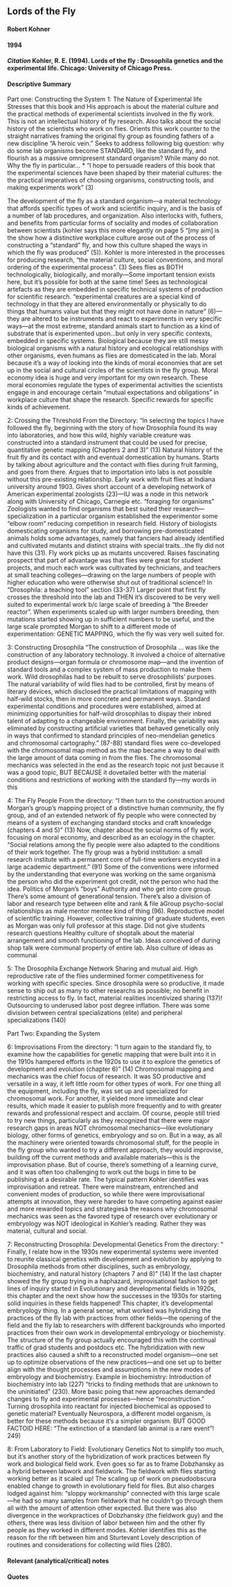 ## Lords of the Fly

#### Robert Kohner
#### 1994

#### *Citation* Kohler, R. E. (1994). Lords of the fly : Drosophila genetics and the experimental life. Chicago: University of Chicago Press.

#### Descriptive Summary

Part one: Constructing the System
1: The Nature of Experimental life
Stresses that this book and His approach is about the material culture and the practical methods of experimental scientists involved in the fly work. This is not an intellectual history of fly research. Also talks about the social history of the scientists who work on flies. Orients this work counter to the straight narratives framing the original fly group as founding fathers of a new discipline “A heroic vein.”
Seeks to address following big question: why do some lab organisms become STANDARD, like the standard fly, and flourish as a massive omnipresent standard organism? While many do not. Why the fly in particular…
	* 
“I hope to persuade readers of this book that the experimental sciences have been shaped by their material cultures: the the practical imperatives of choosing organisms, constructing tools, and making experiments work” (3)


The development of the fly as a standard organism—a material technology that affords specific types of work and scientific inquiry, and is the basis of a number of lab procedures, and organization. Also interlocks with, futhers, and benefits from particular forms of sociality and modes of collaboration between scientists (kohler says this more elegantly on page 5 “[my aim] is the show how a distinctive workplace culture arose out of the process of constructing a “standard” fly, and how this culture shaped the ways in which the fly was produced” (5)). Kohler is more interested in the processes for producing research, “the material culture, social conventions, and moral ordering of the experimental process”. (3)
Sees flies as BOTH technologically, biologically, and morally—Some important tension exists here, but it’s possible for both at the same time! Sees as technological artefacts as they are embedded in specific technical systems of production for scientific research. “experimental creatures are a special kind of technology in that they are altered environmentally or physically to do things that humans value but that they might not have done in nature” (6)—they are altered to be instruments and react to experiments in very specific ways—at the most extreme, standard animals start to function as a kind of substrate that is experimented upon…but only in very specific contexts, embedded in specific systems. Biological because they are still messy biological organisms with a natural history and ecological relationships with other organisms, even humans as flies are domesticated in the lab. Moral because it’s a way of looking into the kinds of moral economies that are set up in the social and cultural circles of the scientists in the fly group. Moral economy idea is huge and very important for my own research. These moral economies regulate the types of experimental activities the scientists engage in and encourage certain “mutual expectations and obligations” in workplace culture that shape the research. Specific rewards for specific kinds of achievement.

2: Crossing the Threshold
From the Directory: “In selecting the topics I have followed the fly, beginning with the story of how Drosophila found its way into laboratories, and how this wild, highly variable creature was constructed into a standard instrument that could be used for precise, quantitative genetic mapping (Chapters 2 and 3)” (13)
Natural history of the fruit fly and its contact with and eventual domestication by humans. Starts by talking about agriculture and the contact with flies during fruit farming, and goes from there. Argues that to importation into labs is not possible without this pre-existing relationship.
Early work with fruit flies at Indiana university around 1903. Gives short account of a developing network of American experimental zoologists (23)—IU was a node in this network along with University of Chicago, Carnegie etc.
“foraging for organisms” Zoologists wanted to find organisms that best suited their research—specialization in a particular organism established the experimentor some “elbow room” reducing competition in research field. History of biologists domesticating organisms for study, and borrowing pre-domesticated animals holds some advantages, namely that fanciers had already identified and cultivated mutants and distinct strains with special traits…the fly did not have this (31). Fly work picks up as mutants uncovered.
Raises fascinating prospect that part of advantage was that flies were great for student projects, and much each work was cultivated by technicians, and teachers at small teaching colleges—drawing on the large numbers of people with higher education who were otherwise shut out of traditional science!! In “Drosophila: a teaching tool” section (33-37)
Larger point that first fly crosses the threshold into the lab and THEN it’s discovered to be very well suited to experimental work b/c large scale of breeding à “the Breeder reactor”. When experiments scaled up with larger numbers breeding, then mutations started showing up in sufficient numbers to be useful, and the large scale prompted Morgan to shift to a different mode of experimentation: GENETIC MAPPING, which the fly was very well suited for.

3: Constructing Drosophila
“The construction of Drosophila … was like the construction of any laboratory technology. It involved a choice of alternative product designs—organ formula or chromosome map—and the invention of standard tools and a complex system of mass production to make them work. Wild drosophilas had to be rebuilt to serve drosophilists’ purposes. The natural variability of wild flies had to be controlled, first by means of literary devices, which disclosed the practical limitations of mapping with half-wild stocks, then in more concrete and permanent ways. Standard experimental conditions and procedures were established, aimed at minimizing opportunities for half-wild drosophilas to dispay their inbred talent of adapting to a changeable environment. Finally, the variability was eliminated by constructing artificial varieties that behaved genetically only in ways that confirmed to standard principles of neo-mendelian genetics and chromosomal cartography.” (87-88)
standard flies were co-developed with the chromosomal map method as the map became a way to deal with the large amount of data coming in from the flies. The chromosomal mechanics was selected in the end as the research topic not just because it was a good topic, BUT BECAUSE it dovetailed better with the material conditions and restrictions of working with the standard fly—my words in this

4: The Fly People
From the directory: “I then turn to the construction around Morgan’s group’s mapping project of a distinctive human community, the fly group, and of an extended network of fly people who were connected by means of a system of exchanging standard stocks and craft knowledge (chapters 4 and 5)” (13)
Now, chapter about the social norms of fly work, focusing on moral economy, and described as an ecology in the chapter. “Social relations among the fly people were also adapted to the conditions of their work together. The fly group was a hybrid institution: a small research institute with a permanent core of full-time workers encysted in a large academic department.” (91)
Some of the conventions were informed by the understanding that everyone was working on the same organismà the person who did the experiment got credit, not the person who had the idea.
Politics of Morgan’s “boys” Authority and who get into core group. There’s some amount of generational tension. There’s also a division of labor and research type between elite and rank & file
àGroup psycho-social relationships as male mentor mentee kind of thing (96). Reproductive model of scientific training. However, collective training of graduate students, even as Morgan was only full professor at this stage. Did not give students research questions
Healthy culture of shoptalk about the material arrangement and smooth functioning of the lab. Ideas conceived of during shop talk were communal property of entire lab.
Also culture of ideas as communal

5: The Drosophila Exchange Network
Sharing and mutual aid. High reproductive rate of the flies undermined former competitiveness for working with specific species. Since drosophila were so productive, it made sense to ship out as many to other researchs as possible; no benefit in restricting access to fly. In fact, material realities incentivized sharing (137)!
Outsourcing to underused labor post degree inflation. There was some division between central specializations (elite) and peripheral specializations (140)

Part Two: Expanding the System

6: Improvisations
From the directory: “I turn again to the standard fly, to examine how the capabilities for genetic mapping that were built into it in the 1910s hampered efforts in the 1920s to use it to explore the genetics of development and evolution (chapter 6)” (14)
Chromosomal mapping and mechanics was the chief focus of research. It was SO productive and versatile in a way, it left little room for other types of work. For one thing all the equipment, including the fly, was set up and specialized for chromosomal work. For another, it yielded more immediate and clear results, which made it easier to publish more frequently and to with greater rewards and professional respect and acclaim.
Of course, people still tried to try new things, particularly as they recognized that there were major research gaps in areas NOT chromosomal mechanics—like evolutionary biology, other forms of genetics, embryology and so on. But in a way, as all the machinery were oriented towards chromosomal stuff, for the people in the fly group who wanted to try a different approach, they would improvise, building off the current methods and available materials—this is the improvisation phase. But of course, there’s something of a learning curve, and it was often too challenging to work out the bugs in time to be publishing at a desirable rate. The typical pattern Kohler identifies was improvisation and retreat.
There were mainstream, entrenched and convenient modes of production, so while there were improvisational attempts at innovation, they were hareder to have competing against easier and more rewarded topics and strategiesà the reasons why chromosomal mechanics was seen as the favored type of research over evolutionary or embryology was NOT ideological in Kohler’s reading. Rather they was material, cultural and social.

7: Reconstructing Drosophila: Developmental Genetics
From the directory: “ Finally, I relate how in the 1930s new experimental systems were invented to reunite classical genetixs with development and evolution by applying to Drosophila methods from other disciplines, such as embryology, biochemistry, and natural history (chapters 7 and 8)” (14)
If the last chapter showed the fly group trying in a haphazard, improvisational fashion to get lines of inquiry started in Evolutionary and developmental fields in 1920s, this chapter and the next show how the successes in the 1930s for starting solid inquiries in these fields happened! This chapter, it’s developmental embryology thing.
In a general sense, what worked was hybridizing the practices of the fly lab with practices from other fields—the opening of the field and the fly lab to researchers with different backgrounds who imported practices from their own work in developmental embryology or biochemisty. The structure of the fly group actually encouraged this with the continual traffic of grad students and postdocs etc.
The hybridization with new practices also caused a shift to a reconstructed model organism—one set up to optimize observations of the new practices—and one set up to better align with the thought processes and assumptions in the new modes of embryology and biochemistry. Example in biochemistry: Introduction of biochemistry into lab (227) “tricks to finding methods that are unknown to the uninitiated” (230). More basic poing that new approaches demanded changes to fly and experimental processes—hence “reconstruction.” Turning drosophila into reactant for injected biochemical as opposed to genetic material? Eventually Neurospora, a different model organism, is better for these methods because it’s a simpler organism.
BUT GOOD FACTOID HERE: “The extinction of a standard lab animal is a rare event”! 249)

8: From Laboratory to Field: Evolutionary Genetics
Not to simplify too much, but it’s another story of the hybridization of work practices between fly work and biological field work. Even goes so far as to frame Dobzhansky as a hybrid between labwork and fieldwork.
The fieldwork with flies starting working better as it scaled up! The scaling up of work on pseudoobscura enabled change to growth in evolutionary field for flies. But also charges lodged against him: “sloppy workmanship” connected with this large scale—he had so many samples from fieldwork that he couldn’t go through them all with the amount of attention other expected.
But there was also divergence in the workpractices of Dobzhansky (the fieldwork guy) and the others, there was less division of labor between him and the other fly people as they worked in different modes. Kohler identifies this as the reason for the rift between him and Sturtevant
Lovely description of routines and considerations for collecting wild flies (280).

#### Relevant (analytical/critical) notes


#### Quotes

